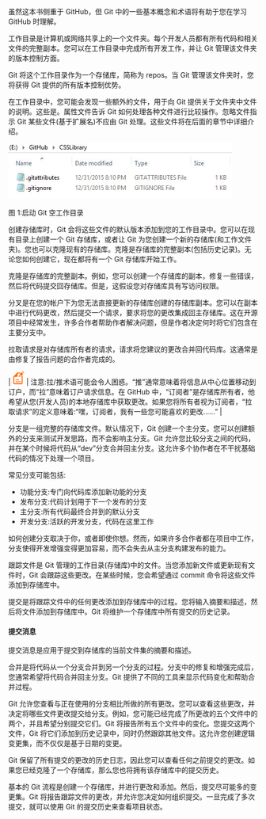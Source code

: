 虽然这本书侧重于 GitHub，但 Git 中的一些基本概念和术语将有助于您在学习 GitHub 时理解。

工作目录是计算机或网络共享上的一个文件夹。每个开发人员都有所有代码和相关文件的完整副本。您可以在工作目录中完成所有开发工作，并让 Git 管理该文件夹的版本控制方面。

Git 将这个工作目录作为一个存储库，简称为 repos。当 Git 管理该文件夹时，您将获得 Git 提供的所有版本控制优势。

在工作目录中，您可能会发现一些额外的文件，用于向 Git 提供关于文件夹中文件的说明。这些是。属性文件告诉 Git 如何处理各种文件进行比较操作。忽略文件指示 Git 某些文件(基于扩展名)不应由 Git 处理。这些文件将在后面的章节中详细介绍。

![](img/00004.jpeg)

图 1:启动 Git 空工作目录

创建存储库时，Git 会将这些文件的默认版本添加到您的工作目录中。您可以在现有目录上创建一个 Git 存储库，或者让 Git 为您创建一个新的存储库(和工作文件夹)。您也可以克隆现有的存储库。克隆是存储库的完整副本(包括历史记录)。无论您如何创建它，现在都将有一个 Git 存储库开始工作。

克隆是存储库的完整副本。例如，您可以创建一个存储库的副本，修复一些错误，然后将代码提交回存储库。但是，这假设您对存储库具有写访问权限。

分叉是在您的帐户下为您无法直接更新的存储库创建的存储库副本。您可以在副本中进行代码更改，然后提交一个请求，要求将您的更改集成回主存储库。这在开源项目中经常发生，许多合作者帮助作者解决问题，但是作者决定何时将它们包含在主要分支中。

拉取请求是对存储库所有者的请求，请求将您建议的更改合并回代码库。这通常是由修复了报告问题的合作者完成的。

| ![](img/00003.gif) | 注意:拉/推术语可能会令人困惑。“推”通常意味着将信息从中心位置移动到订户，而“拉”意味着订户请求信息。在 GitHub 中，“订阅者”是存储库所有者，他希望从您(开发人员)的本地存储库中获取更改。如果您将所有者视为订阅者，“拉取请求”的定义意味着:“嘿，订阅者，我有一些您可能喜欢的更改……” |

分支是一组完整的存储库文件。默认情况下，Git 创建一个主分支。您可以创建额外的分支来测试开发思路，而不会影响主分支。Git 允许您比较分支之间的代码，并在某个时候将代码从“dev”分支合并回主分支。这允许多个协作者在不干扰基础代码的情况下处理一个项目。

常见分支可能包括:

*   功能分支:专门向代码库添加新功能的分支
*   发布分支:代码计划用于下一个发布的分支
*   主分支:所有代码最终合并到的默认分支
*   开发分支:活跃的开发分支，代码在这里工作

如何创建分支取决于你，或者即使你想。然而，如果许多合作者都在项目中工作，分支使得开发增强变得更加容易，而不会失去从主分支构建发布的能力。

跟踪文件是 Git 管理的工作目录(存储库)中的文件。当您添加新文件或更新现有文件时，Git 会跟踪这些更改。在某些时候，您会希望通过 commit 命令将这些文件添加到存储库中。

提交是将跟踪文件中的任何更改添加到存储库中的过程。您将输入摘要和描述，然后将文件添加到存储库中。Git 将维护一个存储库中所有提交的历史记录。

#### 提交消息

提交消息是应用于提交到存储库的当前文件集的摘要和描述。

合并是将代码从一个分支合并到另一个分支的过程。分支中的修复和增强完成后，您通常希望将代码合并回主分支。Git 提供了不同的工具来显示代码变化和帮助合并过程。

Git 允许您查看与正在使用的分支相比所做的所有更改。您可以查看这些更改，并决定将哪些文件更改提交给分支。例如，您可能已经完成了所更改的五个文件中的两个，并且希望分别提交它们。Git 将报告所有五个文件中的变化。您提交这两个文件，Git 将它们添加到历史记录中，同时仍然跟踪其他文件。这允许您创建逻辑变更集，而不仅仅是基于日期的变更。

Git 保留了所有提交的更改的历史日志，因此您可以查看任何之前提交的更改。如果您已经克隆了一个存储库，那么您也将拥有该存储库中的提交历史。

基本的 Git 流程是创建一个存储库，并进行更改和添加。然后，提交尽可能多的变更集。Git 将报告跟踪文件的更改，并允许您决定如何组织提交。一旦完成了多次提交，就可以使用 Git 的提交历史来查看项目状态。